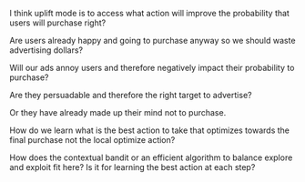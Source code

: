 I think uplift mode is to access what action will improve the probability that users will purchase right?

Are users already happy and going to purchase anyway so we should waste advertising dollars?

Will our ads annoy users and therefore negatively impact their probability to purchase?

Are they persuadable and therefore the right target to advertise? 

Or they have already made up their mind not to purchase. 

How do we learn what is the best action to take that optimizes towards the final purchase not the local optimize action?  

How does the contextual bandit or an efficient algorithm to balance explore and exploit fit here? Is it for learning the best action at each step?